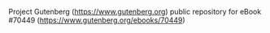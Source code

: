 Project Gutenberg (https://www.gutenberg.org) public repository for
eBook #70449 (https://www.gutenberg.org/ebooks/70449)
